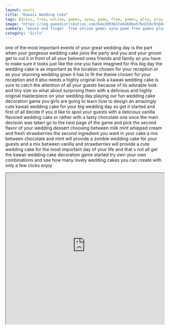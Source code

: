 ```yaml
---
layout: posts
title: "Kawaii Wedding Cake"
tags: [dress, free, online, games, oyna, game, free, games, play, play, games]
image: "https://img.gamedistribution.com/b4e2093637e6460ba57bd250c0588d2e.jpg"
summary: "mouse and finger  free online games oyna game free games play play games"
category: "Girls"
---
```


one of the most important events of your great wedding day is the part when your gorgeous wedding cake joins the party and you and your groom get to cut it in front of all your beloved ones friends and family so you have to make sure it looks just like the one you have imagined for this big day the wedding cake is as important as the location chosen for your reception or as your stunning wedding gown it has to fit the theme chosen for your reception and it also needs a highly original look a kawaii wedding cake is sure to catch the attention of all your guests because of its adorable look and tiny size so what about surprising them with a delicious and highly original masterpiece on your wedding day playing our fun wedding cake decoration game you girls are going to learn how to design an amazingly cute kawaii wedding cake for your big wedding day so get it started and first of all decide if you d like to spoil your guests with a delicious vanilla flavored wedding cake or rather with a tasty chocolate one once the main decision was taken go to the next page of the game and pick the second flavor of your wedding dessert choosing between milk mint whipped cream and fresh strawberries the second ingredient you want in your cake a mix between chocolate and mint will provide a zombie wedding cake for your guests and a mix between vanilla and strawberries will provide a cute wedding cake for the most important day of your life and that s not all get the kawaii wedding cake decoration game started try own your own combinations and see how many lovely wedding cakes you can create with only a few clicks enjoy

<iframe width="100%" height="480px;" src="https://html5.gamedistribution.com/b4e2093637e6460ba57bd250c0588d2e/"></iframe>